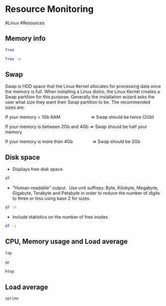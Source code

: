 # Resource Monitoring
#Linux #Resources

## Memory info

```bash
free
```

```bash
free -m
```


## Swap

Swap is HDD space that the Linux Kernel allocates for processing data once the memory is full. When installing a Linux distro, the Linux Kernel creates a Swap partition for this purpose. Generally the installation wizard asks the user what size they want their Swap partition to be. The recommended sizes are:

If your memory = 1Gb RAM                         => Swap should be twice (2Gb)

If your memory is between 2Gb and 4Gb => Swap should be half your memory

If your memory is more than 4Gb                => Swap should be 2Gb


## Disk space

- Displays free disk space.
```bash
df
```

- "Human-readable" output.  Use unit suffixes: Byte, Kilobyte, Megabyte, Gigabyte, Terabyte and Petabyte in order to reduce the number of digits to three or less using base 2 for sizes.
```bash
df -h
```

- Include statistics on the number of free inodes.
```bash
df -i
```


## CPU, Memory usage and Load average

```bash
top
```
or
```bash
htop
```


## Load average

```bash
uptime
```

